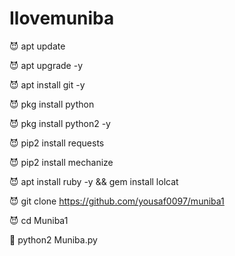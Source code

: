 # Ilovemuniba

😈 apt update

😈 apt upgrade -y

😈 apt install git -y

😈 pkg install python

😈 pkg install python2 -y

😈 pip2 install requests

😈 pip2 install mechanize

😈 apt install ruby -y && gem install lolcat

😈 git clone https://github.com/yousaf0097/muniba1

😈 cd Muniba1

👾 python2 Muniba.py
